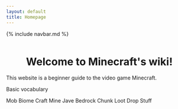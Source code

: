 ```yaml
---
layout: default
title: Homepage
---
```


{% include navbar.md %}

<div style="text-align: center; margin-top: 50px;">
  <h1>Welcome to Minecraft's wiki!</h1>
</div>
This website is a beginner guide to the video game Minecraft.


Basic vocabulary

Mob
Biome
Craft
Mine
Jave
Bedrock
Chunk
Loot
Drop
Stuff
